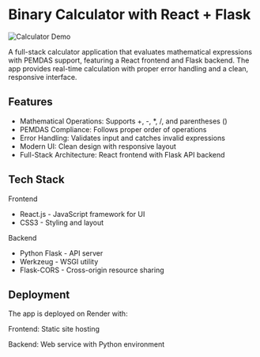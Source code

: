 # Binary Calculator with React + Flask

![Calculator Demo](demo.gif) 

A full-stack calculator application that evaluates mathematical expressions with PEMDAS support, featuring a React frontend and Flask backend. The app provides real-time calculation with proper error handling and a clean, responsive interface.

## Features
- Mathematical Operations: Supports +, -, *, /, and parentheses ()
- PEMDAS Compliance: Follows proper order of operations
- Error Handling: Validates input and catches invalid expressions
- Modern UI: Clean design with responsive layout
- Full-Stack Architecture: React frontend with Flask API backend

## Tech Stack
Frontend
- React.js - JavaScript framework for UI
- CSS3 - Styling and layout

Backend
- Python Flask - API server
- Werkzeug - WSGI utility
- Flask-CORS - Cross-origin resource sharing

## Deployment
The app is deployed on Render with:

Frontend: Static site hosting

Backend: Web service with Python environment
